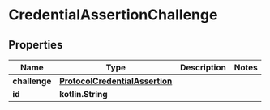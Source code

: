 
# CredentialAssertionChallenge

## Properties
Name | Type | Description | Notes
------------ | ------------- | ------------- | -------------
**challenge** | [**ProtocolCredentialAssertion**](ProtocolCredentialAssertion.md) |  | 
**id** | **kotlin.String** |  | 



